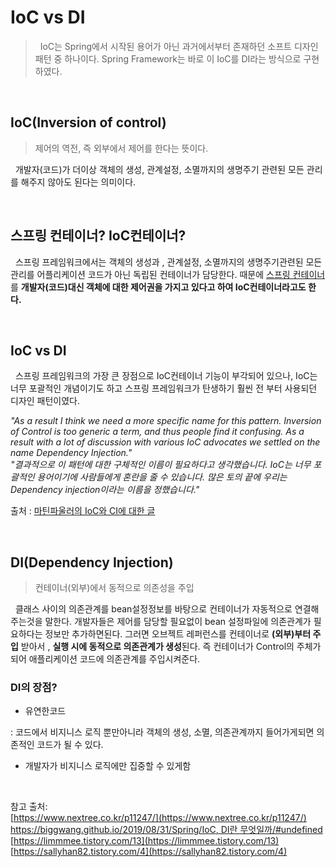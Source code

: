 # IoC vs DI

> &nbsp; IoC는 Spring에서 시작된 용어가 아닌 과거에서부터 존재하던 소프트 디자인 패턴 중 하나이다. Spring Framework는 바로 이 IoC를 DI라는 방식으로 구현하였다.

<br>

## IoC(Inversion of control)

> 제어의 역전, 즉 외부에서 제어를 한다는 뜻이다. 

&nbsp; 개발자(코드)가 더이상 객체의 생성, 관계설정, 소멸까지의 생명주기 관련된 모든 관리를 해주지 않아도 된다는 의미이다.

<br>

## 스프링 컨테이너? IoC컨테이너?

&nbsp; 스프링 프레임워크에서는 객체의 생성과 , 관계설정, 소멸까지의 생명주기관련된 모든 관리를 어플리케이션 코드가 아닌 독립된 컨테이너가 담당한다. 때문에 [스프링 컨테이너](./SpringContainer.md)를 **개발자(코드)대신 객체에 대한 제어권을 가지고 있다고 하여 IoC컨테이너라고도 한다.**

<br>

## IoC vs DI

&nbsp; 스프링 프레임워크의 가장 큰 장점으로 IoC컨테이너 기능이 부각되어 있으나, IoC는 너무 포괄적인 개념이기도 하고 스프링 프레임워크가 탄생하기 훨씬 전 부터 사용되던 디자인 패턴이였다.

*"As a result I think we need a more specific name for this pattern. Inversion of Control is too generic a term, and thus people find it confusing. As a result with a lot of discussion with various IoC advocates we settled on the name Dependency Injection."*   
*"결과적으로 이 패턴에 대한 구체적인 이름이 필요하다고 생각했습니다. IoC는 너무 포괄적인 용어이기에 사람들에게 혼란을 줄 수 있습니다. 많은 토의 끝에 우리는 Dependency injection이라는 이름을 정했습니다."*


출처 : [마틴파울러의 IoC와 CI에 대한 글](https://martinfowler.com/articles/injection.html)

<br>

## DI(Dependency Injection)
> 컨테이너(외부)에서 동적으로 의존성을 주입

&nbsp; 클래스 사이의 의존관계를 bean설정정보를 바탕으로 컨테이너가 자동적으로 연결해주는것을 말한다. 개발자들은 제어를 담당할 필요없이 bean 설정파일에 의존관계가 필요하다는 정보만 추가하면된다. 그러면 오브젝트 레퍼런스를 컨테이너로 **(외부)부터 주입** 받아서 , **실행 시에 동적으로 의존관계가 생성**된다. 즉 컨테이너가 Control의 주체가 되어 애플리케이션 코드에 의존관계를 주입시켜준다.

### **DI의 장점?**

- 유연한코드

: 코드에서 비지니스 로직 뿐만아니라 객체의 생성, 소멸, 의존관계까지 들어가게되면 의존적인 코드가 될 수 있다.

- 개발자가 비지니스 로직에만 집중할 수 있게함


<br>

참고 출처:   
[https://www.nextree.co.kr/p11247/](https://www.nextree.co.kr/p11247/)   
[https://biggwang.github.io/2019/08/31/Spring/IoC, DI란 무엇일까/#undefined](https://biggwang.github.io/2019/08/31/Spring/IoC,%20DI%EB%9E%80%20%EB%AC%B4%EC%97%87%EC%9D%BC%EA%B9%8C/#undefined)   
[https://limmmee.tistory.com/13](https://limmmee.tistory.com/13)    
[https://sallyhan82.tistory.com/4](https://sallyhan82.tistory.com/4)
